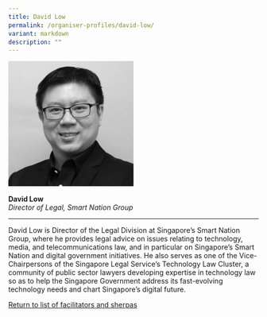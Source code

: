 ```yaml
---
title: David Low
permalink: /organiser-profiles/david-low/
variant: markdown
description: ""
---
```

<div style="width:50%"><img src="/images/People/david_low.jpeg" alt="David Low"></div>

**David Low**<br>*Director of Legal, Smart Nation Group*<br>

---

David Low is Director of the Legal Division at Singapore’s Smart Nation Group, where he provides legal advice on issues relating to technology, media, and telecommunications law, and in particular on Singapore’s Smart Nation and digital government initiatives. He also serves as one of the Vice-Chairpersons of the Singapore Legal Service’s Technology Law Cluster, a community of public sector lawyers developing expertise in technology law so as to help the Singapore Government address its fast-evolving technology needs and chart Singapore’s digital future.

[Return to list of facilitators and sherpas](/facilitators-sherpas)